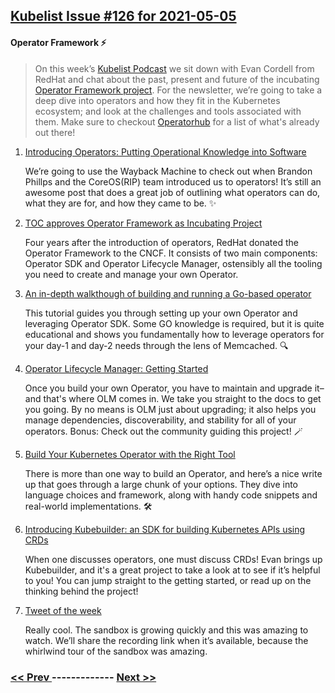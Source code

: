 ## [Kubelist Issue #126 for 2021-05-05](https://kubelist.com/issue/126)

#### Operator Framework ⚡️

> On this week’s <a href="https://kubelist.com/podcast">Kubelist Podcast</a> we sit down with Evan Cordell from RedHat and chat about the past, present and future of the incubating <a href="https://operatorframework.io/">Operator Framework project</a>. For the newsletter, we’re going to take a deep dive into operators and how they fit in the Kubernetes ecosystem; and look at the challenges and tools associated with them. Make sure to checkout <a href="https://operatorhub.io/">Operatorhub</a> for a list of what&#39;s already out there!

1. [Introducing Operators: Putting Operational Knowledge into Software](https://web.archive.org/web/20170224092119/https://coreos.com/blog/introducing-operators.html)

    We’re going to use the Wayback Machine to check out when Brandon Phillps and the CoreOS(RIP) team introduced us to operators! It’s still an awesome post that does a great job of outlining what operators can do, what they are for, and how they came to be. ✨
1. [TOC approves Operator Framework as Incubating Project](https://www.cncf.io/blog/2020/07/09/toc-approves-operator-framework-as-incubating-project/)

    Four years after the introduction of operators, RedHat donated the Operator Framework to the CNCF. It consists of two main components: Operator SDK and Operator Lifecycle Manager, ostensibly all the tooling you need to create and manage your own Operator.
1. [An in-depth walkthough of building and running a Go-based operator](https://sdk.operatorframework.io/docs/building-operators/golang/tutorial/)

    This tutorial guides you through setting up your own Operator and leveraging Operator SDK. Some GO knowledge is required, but it is quite educational and shows you fundamentally how to leverage operators for your day-1 and day-2 needs through the lens of Memcached. 🔍
1. [Operator Lifecycle Manager: Getting Started](https://olm.operatorframework.io/docs/getting-started/)

    Once you build your own Operator, you have to maintain and upgrade it–and that's where OLM comes in. We take you straight to the docs to get you going. By no means is OLM just about upgrading; it also helps you manage dependencies, discoverability, and stability for all of your operators. Bonus: Check out the community guiding this project! 🪄
1. [Build Your Kubernetes Operator with the Right Tool](https://hazelcast.com/blog/build-your-kubernetes-operator-with-the-right-tool/)

    There is more than one way to build an Operator, and here’s a nice write up that goes through a large chunk of your options. They dive into language choices and framework, along with handy code snippets and real-world implementations. 🛠
1. [Introducing Kubebuilder: an SDK for building Kubernetes APIs using CRDs](https://kubernetes.io/blog/2018/08/10/introducing-kubebuilder-an-sdk-for-building-kubernetes-apis-using-crds/)

    When one discusses operators, one must discuss CRDs! Evan brings up Kubebuilder, and it's a great project to take a look at to see if it’s helpful to you! You can jump straight to the getting started, or read up on the thinking behind the project!
1. [Tweet of the week](https://twitter.com/andrew_randall/status/1389872432148799488)

    Really cool. The sandbox is growing quickly and this was amazing to watch. We’ll share the recording link when it’s available, because the whirlwind tour of the sandbox was amazing.

### [ << Prev ](kubelist-125.md) ------------- [ Next >> ](kubelist-127.md)